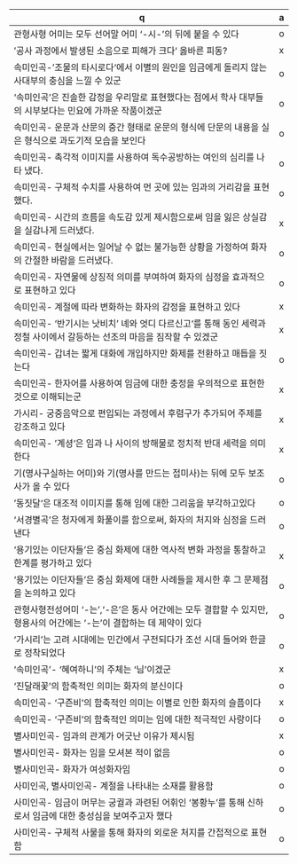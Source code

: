 q | a
---|---
관형사형 어미는 모두 선어말 어미 ‘-시-’의 뒤에 붙을 수 있다		| o
’공사 과정에서 발생된 소음으로 피해가 크다‘ 옳바른 피동?		| x
속미인곡-’조물의 타시로다‘에서 이별의 원인을 임금에게 돌리지 않는 사대부의 충심을 느낄 수 있군		| o
‘속미인곡’은 진솔한 감정을 우리말로 표현했다는 점에서 학사 대부들의 시부보다는 민요에 가까운 작품이겠군		| o
속미인곡- 운문과 산문의 중간 형태로 운문의 형식에 단문의 내용을 실은 형식으로 과도기적 모습을 보인다		| o
속미인곡- 촉각적 이미지를 사용하여 독수공방하는 여인의 심리를 나타 냈다.		| o
속미인곡- 구체적 수치를 사용하여 먼 곳에 있는 임과의 거리감을 표현 했다.		| o
속미인곡- 시간의 흐름을 속도감 있게 제시함으로써 임을 잃은 상실감 을 실감나게 드러냈다.		| x
속미인곡- 현실에서는 일어날 수 없는 불가능한 상황을 가정하여 화자 의 간절한 바람을 드러냈다.		| o
속미인곡- 자연물에 상징적 의미를 부여하여 화자의 심정을 효과적으로 표현하고 있다		| o
속미인곡- 계절에 따라 변화하는 화자의 감정을 표현하고 있다		| x
속미인곡- ‘반기시는 낫비치’ 녜와 엇디 다르신고‘를 통해 동인 세력과 정철 사이에서 갈등하는 선조의 마음을 짐작할 수 있겠군		| x
속미인곡- 갑녀는 짧게 대화에 개입하지만 화제를 전환하고 매듭을 짓는다		| o
속미인곡- 한자어를 사용하여 임금에 대한 충정을 우의적으로 표현한 것으로 이해되는군		| x
가시리- 궁중음악으로 편입되는 과정에서 후렴구가 추가되어 주제를 강조하고 있다		| x
속미인곡- ’계셩‘은 임과 나 사이의 방해물로 정치적 반대 세력을 의미한다		| x
기(명사구실하는 어미)와 기(명사를 만드는 접미사)는 뒤에 모두 보조사가 올 수 있다		| o
’동짓달‘은 대조적 이미지를 통해 임에 대한 그리움을 부각하고있다		| o
‘서경별곡’은 청자에게 화풀이를 함으로써, 화자의 처지와 심정을 드러낸다		| o
‘용기있는 이단자들’은 중심 화제에 대한 역사적 변화 과정을 통찰하고 한계를 평가하고 있다		| x
‘용기있는 이단자들’은 중심 화제에 대한 사례들을 제시한 후 그 문제점을 논의하고 있다		| o
관형사형전성어미 ‘-는’,‘-은’은 동사 어간에는 모두 결합할 수 있지만, 형용사의 어간에는 ‘-는’이 결합하는 데 제약이 있다		| o
‘가시리’는 고려 시대에는 민간에서 구전되다가 조선 시대 들어와 한글로 정착되었다		| o
‘속미인곡’- ‘혜여하니’의 주체는 ‘님’이겠군		| x
‘진달래꽃’의 함축적인 의미는 화자의 분신이다		| o
속미인곡- ‘구즌비’의 함축적인 의미는 이별로 인한 화자의 슬픔이다		| x
속미인곡- ‘구즌비’의 함축적인 의미는 임에 대한 적극적인 사랑이다		| o
별사미인곡- 임과의 관계가 어긋난 이유가 제시됨		| x
별사미인곡- 화자는 임을 모셔본 적이 없음		| o
별사미인곡- 화자가 여성화자임		| o
사미인곡, 별사미인곡- 계절을 나타내는 소재를 활용함		| o
사미인곡- 임금이 머무는 궁궐과 과련된 어휘인 ‘봉황누’를 통해 신하로서 임금에 대한 충성심을 보여주고자 했다		| o
사미인곡- 구체적 사물을 통해 화자의 외로운 처지를 간접적으로 표현함		| o